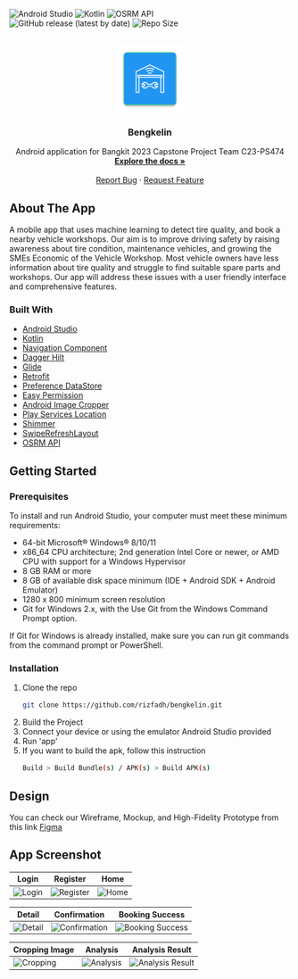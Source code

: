 ![Android Studio](https://img.shields.io/badge/-Android%20Studio-blue?style=for-the-badge&logo=androidstudio)
![Kotlin](https://img.shields.io/badge/-Kotlin-green?style=for-the-badge&logo=kotlin)
![OSRM API](https://img.shields.io/badge/-OSRM%20API-blue?style=for-the-badge)  
![GitHub release (latest by date)](https://img.shields.io/github/v/release/rizfadh/bengkelin?style=for-the-badge)
![Repo Size](https://img.shields.io/github/repo-size/rizfadh/bengkelin?style=for-the-badge)

<br />
<div align="center">
  <a href="https://github.com/CPSG-26/qalbu">
    <img src="app/src/main/res/mipmap-xxxhdpi/ic_launcher.png" alt="Logo" width="120" height="120">
  </a>

  <h3 align="center">Bengkelin</h3>

  <p align="center">
    Android application for Bangkit 2023 Capstone Project Team C23-PS474
    <br />
    <a href="https://github.com/rizfadh/bengkelin"><strong>Explore the docs »</strong></a>
    <br />
    <br />
    <a href="https://github.com/rizfadh/bengkelin">Report Bug</a>
    ·
    <a href="https://github.com/rizfadh/bengkelin">Request Feature</a>
  </p>
</div>



<!-- ABOUT THE PROJECT -->
## About The App

A mobile app that uses machine learning to detect tire quality, and book a nearby vehicle workshops. Our aim is to improve driving safety by raising awareness about tire condition, maintenance vehicles, and growing the SMEs Economic of the Vehicle Workshop. Most vehicle owners have less information about tire quality and struggle to find suitable spare parts and workshops. Our app will address these issues with a user friendly interface and comprehensive features.



### Built With

* [Android Studio](https://developer.android.com/studio)
* [Kotlin](https://kotlinlang.org/)
* [Navigation Component](https://developer.android.com/guide/navigation/)
* [Dagger Hilt](https://dagger.dev/hilt/)
* [Glide](https://bumptech.github.io/glide/)
* [Retrofit](https://square.github.io/retrofit/)
* [Preference DataStore](https://developer.android.com/topic/libraries/architecture/datastore)
* [Easy Permission](https://github.com/VMadalin/easypermissions-ktx)
* [Android Image Cropper](https://github.com/CanHub/Android-Image-Cropper)
* [Play Services Location](https://developers.google.com/android/guides/setup)
* [Shimmer](http://facebook.github.io/shimmer-android/)
* [SwipeRefreshLayout](https://developer.android.com/jetpack/androidx/releases/swiperefreshlayout)
* [OSRM API](https://project-osrm.org/)



<!-- GETTING STARTED -->
## Getting Started

### Prerequisites

To install and run Android Studio, your computer must meet these minimum requirements:

- 64-bit Microsoft® Windows® 8/10/11
- x86_64 CPU architecture; 2nd generation Intel Core or newer, or AMD CPU with support for a Windows Hypervisor
- 8 GB RAM or more
- 8 GB of available disk space minimum (IDE + Android SDK + Android Emulator)
- 1280 x 800 minimum screen resolution
- Git for Windows 2.x, with the Use Git from the Windows Command Prompt option.

If Git for Windows is already installed, make sure you can run git commands from the command prompt or PowerShell.


### Installation

1. Clone the repo
   ```sh
   git clone https://github.com/rizfadh/bengkelin.git
   ```
2. Build the Project
3. Connect your device or using the emulator Android Studio provided
4. Run 'app'
6. If you want to build the apk, follow this instruction
   ```sh
   Build > Build Bundle(s) / APK(s) > Build APK(s)
   ```
   
## Design
You can check our Wireframe, Mockup, and High-Fidelity Prototype from this link [Figma](https://www.figma.com/file/kxhAAI4UB8XH4EVt7LfdbP/Desain-Aplikasi?type=design&node-id=5%3A218&t=nN8GYxeO0GipqLzs-1)

## App Screenshot

| Login | Register | Home |
| ----------- | ----------- | -------- |
| ![Login](https://github.com/rizfadh/bengkelin/assets/111298675/43416d40-8ad1-4e21-821a-e0a77884af6d) | ![Register](https://github.com/rizfadh/bengkelin/assets/111298675/4da03b1d-419a-48f9-8830-8f44a09dd046) | ![Home](https://github.com/rizfadh/bengkelin/assets/111298675/cbeea922-041b-4b31-8eee-3f0784bd41dd) |

| Detail | Confirmation | Booking Success |
| ----------- | ----------- | -------- |
| ![Detail](https://github.com/rizfadh/bengkelin/assets/111298675/e89eb33f-512c-4ebc-8c87-18899b9a2558) | ![Confirmation](https://github.com/rizfadh/bengkelin/assets/111298675/f86c221c-9ef6-44c0-b6c7-88e453c140e8) | ![Booking Success](https://github.com/rizfadh/bengkelin/assets/111298675/e575ad05-237f-4fb5-b001-e4acdc42e63b) |

| Cropping Image | Analysis | Analysis Result |
| ----------- | ----------- | -------- |
| ![Cropping](https://github.com/rizfadh/bengkelin/assets/111298675/d52ea795-e74c-4311-b9ae-be75aa30a1f3) | ![Analysis](https://github.com/rizfadh/bengkelin/assets/111298675/f802fca9-5ba9-4577-9160-c97dee3b8c45) | ![Analysis Result](https://github.com/rizfadh/bengkelin/assets/111298675/981fd9a7-0111-4f20-9777-bedc696cfad5) |
